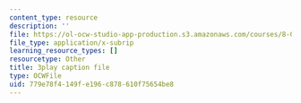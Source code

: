 ```yaml
---
content_type: resource
description: ''
file: https://ol-ocw-studio-app-production.s3.amazonaws.com/courses/8-01sc-classical-mechanics-fall-2016/779e78f4149fe196c878610f75654be8_WwvDJqtHNBU.srt
file_type: application/x-subrip
learning_resource_types: []
resourcetype: Other
title: 3play caption file
type: OCWFile
uid: 779e78f4-149f-e196-c878-610f75654be8
---
```

